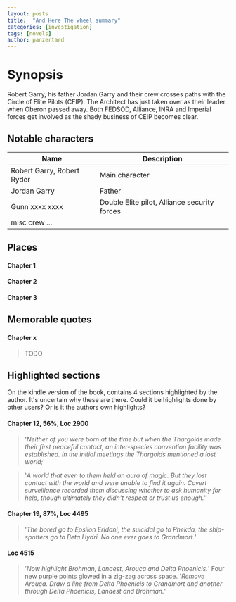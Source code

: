 ```yaml
---
layout: posts
title:  "And Here The wheel summary"
categories: [investigation]
tags: [novels]
author: panzertard
---
```



# Synopsis
Robert Garry, his father Jordan Garry and their crew crosses paths with the Circle of Elite Pilots (CEIP). The Architect has just taken over as their leader when Oberon passed away.
Both FEDSOD, Alliance, INRA and Imperial forces get involved as the shady business of CEIP becomes clear.

## Notable characters  

Name | Description
---- | ----
Robert Garry, Robert Ryder | Main character
Jordan Garry | Father
Gunn xxxx xxxx | Double Elite pilot, Alliance security forces
misc crew ... | 

## Places
#### Chapter 1  
#### Chapter 2  
#### Chapter 3  

## Memorable quotes
#### Chapter x  
> TODO  

## Highlighted sections
On the kindle version of the book, contains 4 sections highlighted by the author. It's uncertain why these are there. Could it be highlights done by other users? Or is it the authors own highlights?  

#### Chapter 12, 56%, Loc 2900
> '_Neither of you were born at the time but when the Thargoids made their first peaceful contact, an inter-species convention facility was established. In the initial meetings the Thargoids mentioned a lost world;_'

> '_A world that even to them held an aura of magic. But they lost contact with the world and were unable to find it again. Covert surveillance recorded them discussing whether to ask humanity for help, though ultimately they didn't respect or trust us enough._'  

#### Chapter 19, 87%, Loc 4495
> '_The bored go to Epsilon Eridani, the suicidal go to Phekda, the ship-spotters go to Beta Hydri. No one ever goes to Grandmort._'  

#### Loc 4515
> '_Now highlight Brohman, Lanaest, Arouca and Delta Phoenicis._' Four new purple points glowed in a zig-zag across space.
'_Remove Arouca. Draw a line from Delta Phoenicis to Grandmort and another through Delta Phoenicis, Lanaest and Brohman._'
